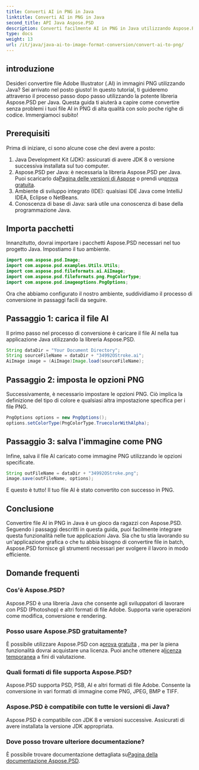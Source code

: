 ```yaml
---
title: Converti AI in PNG in Java
linktitle: Converti AI in PNG in Java
second_title: API Java Aspose.PSD
description: Converti facilmente AI in PNG in Java utilizzando Aspose.PSD con questa guida. Scopri come caricare, impostare opzioni e salvare i tuoi file AI come immagini PNG senza sforzo.
type: docs
weight: 13
url: /it/java/java-ai-to-image-format-conversion/convert-ai-to-png/
---
```

## introduzione
Desideri convertire file Adobe Illustrator (.AI) in immagini PNG utilizzando Java? Sei arrivato nel posto giusto! In questo tutorial, ti guideremo attraverso il processo passo dopo passo utilizzando la potente libreria Aspose.PSD per Java. Questa guida ti aiuterà a capire come convertire senza problemi i tuoi file AI in PNG di alta qualità con solo poche righe di codice. Immergiamoci subito!
## Prerequisiti
Prima di iniziare, ci sono alcune cose che devi avere a posto:
1. Java Development Kit (JDK): assicurati di avere JDK 8 o versione successiva installata sul tuo computer.
2.  Aspose.PSD per Java: è necessaria la libreria Aspose.PSD per Java. Puoi scaricarlo da[Pagina delle versioni di Aspose](https://releases.aspose.com/psd/java/) o prendi un[prova gratuita](https://releases.aspose.com/).
3. Ambiente di sviluppo integrato (IDE): qualsiasi IDE Java come IntelliJ IDEA, Eclipse o NetBeans.
4. Conoscenza di base di Java: sarà utile una conoscenza di base della programmazione Java.
## Importa pacchetti
Innanzitutto, dovrai importare i pacchetti Aspose.PSD necessari nel tuo progetto Java. Impostiamo il tuo ambiente.
```java
import com.aspose.psd.Image;
import com.aspose.psd.examples.Utils.Utils;
import com.aspose.psd.fileformats.ai.AiImage;
import com.aspose.psd.fileformats.png.PngColorType;
import com.aspose.psd.imageoptions.PngOptions;
```
Ora che abbiamo configurato il nostro ambiente, suddividiamo il processo di conversione in passaggi facili da seguire.
## Passaggio 1: carica il file AI
Il primo passo nel processo di conversione è caricare il file AI nella tua applicazione Java utilizzando la libreria Aspose.PSD.
```java
String dataDir = "Your Document Directory"; 
String sourceFileName = dataDir + "34992OStroke.ai";       
AiImage image = (AiImage)Image.load(sourceFileName);
```
## Passaggio 2: imposta le opzioni PNG
Successivamente, è necessario impostare le opzioni PNG. Ciò implica la definizione del tipo di colore e qualsiasi altra impostazione specifica per i file PNG.
```java
PngOptions options = new PngOptions();
options.setColorType(PngColorType.TruecolorWithAlpha);
```
## Passaggio 3: salva l'immagine come PNG
Infine, salva il file AI caricato come immagine PNG utilizzando le opzioni specificate.
```java
String outFileName = dataDir + "34992OStroke.png";
image.save(outFileName, options);
```
E questo è tutto! Il tuo file AI è stato convertito con successo in PNG.
## Conclusione
Convertire file AI in PNG in Java è un gioco da ragazzi con Aspose.PSD. Seguendo i passaggi descritti in questa guida, puoi facilmente integrare questa funzionalità nelle tue applicazioni Java. Sia che tu stia lavorando su un'applicazione grafica o che tu abbia bisogno di convertire file in batch, Aspose.PSD fornisce gli strumenti necessari per svolgere il lavoro in modo efficiente.
## Domande frequenti
### Cos'è Aspose.PSD?
Aspose.PSD è una libreria Java che consente agli sviluppatori di lavorare con PSD (Photoshop) e altri formati di file Adobe. Supporta varie operazioni come modifica, conversione e rendering.
### Posso usare Aspose.PSD gratuitamente?
 È possibile utilizzare Aspose.PSD con a[prova gratuita](https://releases.aspose.com/) , ma per la piena funzionalità dovrai acquistare una licenza. Puoi anche ottenere a[licenza temporanea](https://purchase.aspose.com/temporary-license/) a fini di valutazione.
### Quali formati di file supporta Aspose.PSD?
Aspose.PSD supporta PSD, PSB, AI e altri formati di file Adobe. Consente la conversione in vari formati di immagine come PNG, JPEG, BMP e TIFF.
### Aspose.PSD è compatibile con tutte le versioni di Java?
Aspose.PSD è compatibile con JDK 8 e versioni successive. Assicurati di avere installata la versione JDK appropriata.
### Dove posso trovare ulteriore documentazione?
 È possibile trovare documentazione dettagliata su[Pagina della documentazione Aspose.PSD](https://reference.aspose.com/psd/java/).